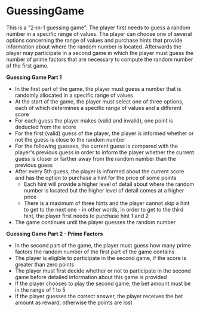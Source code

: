 # GuessingGame
This is a "2-in-1 guessing game". The player first needs to guess a random number in a specific range of values. The player can choose one of several options concerning the range of values and purchase hints that provide information about where the random number is located. Afterwards the player may participate in a second game in which the player must guess the number of prime factors that are necessary to compute the random number of the first game. 

**Guessing Game Part 1**
* In the first part of the game, the player must guess a number that is randomly allocated in a specific range of values
* At the start of the game, the player must select one of three options, each of which determines a specific range of values and a different score
* For each guess the player makes (valid and invalid), one point is deducted from the score
* For the first (valid) guess of the player, the player is informed whether or not the guess is close to the random number
* For the following guesses, the current guess is compared with the player's previous guess in order to inform the player whether the current guess is closer or farther away from the random number than the previous guess
* After every 5th guess, the player is informed about the current score and has the option to purchase a hint for the price of some points
  * Each hint will provide a higher level of detail about where the random number is located but the higher level of detail comes at a higher price
  * There is a maximum of three hints and the player cannot skip a hint to get to the next one - in other words, in order to get to the third hint, the player first needs to purchase hint 1 and 2
* The game continues until the player guesses the random number

**Guessing Game Part 2 - Prime Factors**
* In the second part of the game, the player must guess how many prime factors the random number of the first part of the game contains 
* The player is eligible to participate in the second game, if the score is greater than zero points
* The player must first decide whether or not to participate in the second game before detailed information about this game is provided
* If the player chooses to play the second game, the bet amount must be in the range of 1 to 5
* If the player guesses the correct answer, the player receives the bet amount as reward, otherwise the points are lost
